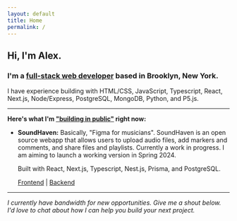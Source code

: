 ```yaml
---
layout: default
title: Home
permalink: /
---
```

<!-- # Alex Wagner
## Full-Stack Web Developer -->

## **Hi, I'm Alex.** 

### **I'm a [full-stack web developer](https://github.com/alexdwagner) based in Brooklyn, New York.**

I have experience building with HTML/CSS, JavaScript, Typescript, React, Next.js, Node/Express, PostgreSQL, MongoDB, Python, and P5.js.

---

**Here's what I'm ["building in public"](https://publiclab.co/building-in-public/what-is-it) right now:**

* **SoundHaven:** Basically, "Figma for musicians". SoundHaven is an open source webapp that allows users to upload audio files, add markers and comments, and share files and playlists. Currently a work in progress. I am aiming to launch a working version in Spring 2024. 

    Built with React, Next.js, Typescript, Nest.js, Prisma, and PostgreSQL.

    [Frontend](https://github.com/alexdwagner/soundhaven-frontend) | [Backend](https://github.com/alexdwagner/soundhaven-backend)

<!-- * **[CodeFriends](https://github.com/alexdwagner/code-friends):** A mentorship platform for developers. CodeFriends allows you to connect with mentors and peers who can help you learn to code, as well as navigate the process of finding a job. Built with React, Next.js, TailwindCSS.

* **[Things That Should Exist](https://thingsthatshouldexist.substack.com/):** A newsletter about belonging, collective power, and a sort-of journal for things I've been working on. *[Read it here.](https://thingsthatshouldexist.substack.com/archive)* -->

---

*I currently have bandwidth for new opportunities. Give me a shout below. I'd love to chat about how I can help you build your next project.*
 
